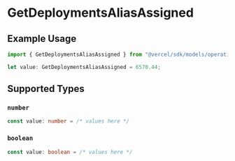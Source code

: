 # GetDeploymentsAliasAssigned

## Example Usage

```typescript
import { GetDeploymentsAliasAssigned } from "@vercel/sdk/models/operations/getdeployments.js";

let value: GetDeploymentsAliasAssigned = 6570.44;
```

## Supported Types

### `number`

```typescript
const value: number = /* values here */
```

### `boolean`

```typescript
const value: boolean = /* values here */
```

